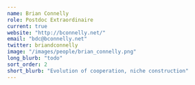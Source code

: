 ```yaml
---
name: Brian Connelly
role: Postdoc Extraordinaire
current: true
website: "http://bconnelly.net/"
email: "bdc@bconnelly.net"
twitter: briandconnelly
image: "/images/people/brian_connelly.png"
long_blurb: "todo"
sort_order: 2
short_blurb: "Evolution of cooperation, niche construction"
---
```

